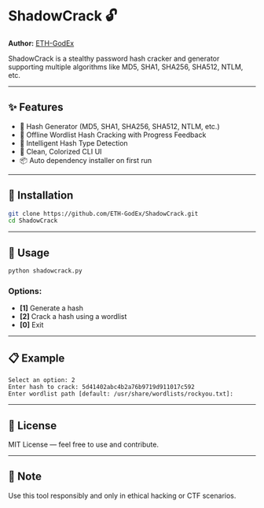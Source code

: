 # ShadowCrack 🔓

**Author:** [ETH-GodEx](https://github.com/ETH-GodEx)

ShadowCrack is a stealthy password hash cracker and generator supporting multiple algorithms like MD5, SHA1, SHA256, SHA512, NTLM, etc.

---

## ✨ Features

* 🔐 Hash Generator (MD5, SHA1, SHA256, SHA512, NTLM, etc.)
* 🚀 Offline Wordlist Hash Cracking with Progress Feedback
* 🧠 Intelligent Hash Type Detection
* 💬 Clean, Colorized CLI UI
* 📦 Auto dependency installer on first run

---

## 👅 Installation

```bash
git clone https://github.com/ETH-GodEx/ShadowCrack.git
cd ShadowCrack
```

---

## 🔧 Usage

```bash
python shadowcrack.py
```

### Options:

* **\[1]** Generate a hash
* **\[2]** Crack a hash using a wordlist
* **\[0]** Exit

---

## 📋 Example

```
Select an option: 2
Enter hash to crack: 5d41402abc4b2a76b9719d911017c592
Enter wordlist path [default: /usr/share/wordlists/rockyou.txt]:
```

---

## 📜 License

MIT License — feel free to use and contribute.

---

## 🧠 Note

Use this tool responsibly and only in ethical hacking or CTF scenarios.
